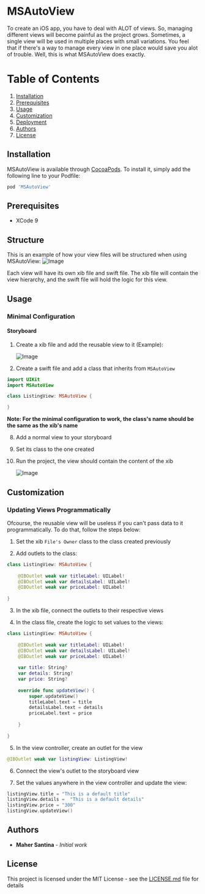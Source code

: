 # MSAutoView

To create an iOS app, you have to deal with ALOT of views. So, managing different views will become painful as the project grows. Sometimes, a single view will be used in multiple places with small variations. You feel that if there's a way to manage every view in one place would save you alot of trouble. Well, this is what MSAutoView does exactly.

# Table of Contents
1. [Installation](#installation)
1. [Prerequisites](#prerequisites)
2. [Usage](#usage)
3. [Customization](#customization)
4. [Deployment](#deployment)
5. [Authors](#authors)
6. [License](#license)

## Installation

MSAutoView is available through [CocoaPods](http://cocoapods.org). To install
it, simply add the following line to your Podfile:

```ruby
pod 'MSAutoView'
```

## Prerequisites

- XCode 9


## Structure
This is an example of how your view files will be structured when using MSAutoView:
![Image](https://user-images.githubusercontent.com/24646608/43649568-d343d6c4-9780-11e8-952b-bf9523f82dbd.png)

Each view will have its own xib file and swift file. The xib file will contain the view hierarchy, and the swift file will hold the logic for this view.

## Usage
### Minimal Configuration
#### Storyboard

1. Create a xib file and add the reusable view to it (Example):

    ![Image](https://user-images.githubusercontent.com/24646608/34810736-4aba90b6-f6f1-11e7-8765-803c93fd06df.png)

2. Create a swift file and add a class that inherits from `MSAutoView`

```swift
import UIKit
import MSAutoView

class ListingView: MSAutoView {

}
```
**Note: For the minimal configuration to work, the class's name should be the same as the xib's name**

8. Add a normal view to your storyboard
9. Set its class to the one created
10. Run the project, the view should contain the content of the xib

    ![Image](https://user-images.githubusercontent.com/24646608/34811158-9ee32e80-f6f3-11e7-9645-b488647af327.png)
    
## Customization
### Updating Views Programmatically

Ofcourse, the reusable view will be useless if you can't pass data to it programmatically. To do that, follow the steps below:

1. Set the xib `File's Owner` class to the class created previously

2. Add outlets to the class:

```swift
class ListingView: MSAutoView {
    
    @IBOutlet weak var titleLabel: UILabel!
    @IBOutlet weak var detailsLabel: UILabel!
    @IBOutlet weak var priceLabel: UILabel!
    
}
```

3. In the xib file, connect the outlets to their respective views

4. In the class file, create the logic to set values to the views:

```swift
class ListingView: MSAutoView {
    
    @IBOutlet weak var titleLabel: UILabel!
    @IBOutlet weak var detailsLabel: UILabel!
    @IBOutlet weak var priceLabel: UILabel!
    
    var title: String?
    var details: String?
    var price: String?
    
    override func updateView() {
        super.updateView()
        titleLabel.text = title
        detailsLabel.text = details
        priceLabel.text = price
        
    }
    
}
```
5. In the view controller, create an outlet for the view

```swift
@IBOutlet weak var listingView: ListingView!
```

6. Connect the view's outlet to the storyboard view

7. Set the values anywhere in the view controller and update the view:
```swift
listingView.title = "This is a default title"
listingView.details =  "This is a default details"
listingView.price = "300"
listingView.updateView()
```

## Authors

* **Maher Santina** - *Initial work*

## License

This project is licensed under the MIT License - see the [LICENSE.md](https://github.com/MaherKSantina/MSDialogViewController/blob/master/LICENSE) file for details

